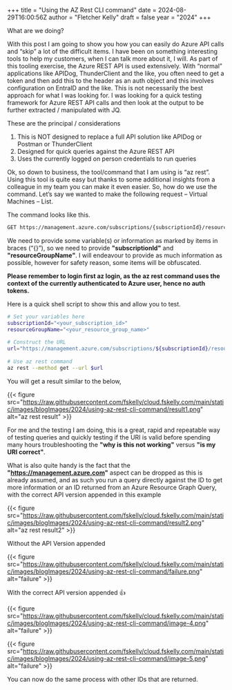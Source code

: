 +++
title = "Using the AZ Rest CLI command"
date = 2024-08-29T16:00:56Z
author = "Fletcher Kelly"
draft = false
year = "2024"
+++


What are we doing?

With this post I am going to show you how you can easily do Azure API calls and “skip” a lot of the difficult items. I have been on something interesting tools to help my customers, when I can talk more about it, I will. As part of this tooling exercise, the Azure REST API is used extensively. With “normal” applications like APIDog, ThunderClient and the like, you often need to get a token and then add this to the header as an auth object and this involves configuration on EntraID and the like. This is not necessarily the best approach for what I was looking for. I was looking for a quick testing framework for Azure REST API calls and then look at the output to be further extracted / manipulated with JQ.

These are the principal / considerations

1. This is NOT designed to replace a full API solution like APIDog or Postman or ThunderClient
1. Designed for quick queries against the Azure REST API
1. Uses the currently logged on person credentials to run queries

Ok, so down to business, the tool/command that I am using is “az rest”. Using this tool is quite easy but thanks to some additional insights from a colleague in my team you can make it even easier. So, how do we use the command. Let’s say we wanted to make the following request – Virtual Machines – List.

The command looks like this.

```bash
GET https://management.azure.com/subscriptions/{subscriptionId}/resourceGroups/{resourceGroupName}/providers/Microsoft.Compute/virtualMachines?api-version=2024-07-01
```

We need to provide some variable(s) or information as marked by items in braces (“{}”), so we need to provide **"subscriptionId"** and **"resourceGroupName"**. I will endeavour to provide as much information as possible, however for safety reason, some items will be obfuscated.

**Please remember to login first az login, as the az rest command uses the context of the currently authenticated to Azure user, hence no auth tokens.**

Here is a quick shell script to show this and allow you to test.

```bash
# Set your variables here
subscriptionId="<your_subscription_id>"
resourceGroupName="<your_resource_group_name>"
 
# Construct the URL
url="https://management.azure.com/subscriptions/${subscriptionId}/resourceGroups/${resourceGroupName}/providers/Microsoft.Compute/virtualMachines?api-version=2024-07-01"
 
# Use az rest command
az rest --method get --url $url

```

You will get a result similar to the below,

{{< figure src="https://raw.githubusercontent.com/fskelly/cloud.fskelly.com/main/static/images/blogImages/2024/using-az-rest-cli-command/result1.png" alt="az rest result" >}}
<!-- {{< figure src="/images/blogImages/2024/using-az-rest-cli-command/result1.png" alt="az rest result" >}} -->

For me and the testing I am doing, this is a great, rapid and repeatable way of testing queries and quickly testing if the URI is valid before spending many hours troubleshooting the **"why is this not working"** versus **"is my URI correct"**.

What is also quite handy is the fact that the **"<https://management.azure.com>"** aspect can be dropped as this is already assumed, and as such you run a query directly against the ID to get more information or an ID returned from an Azure Resource Graph Query, with the correct API version appended in this example

{{< figure src="https://raw.githubusercontent.com/fskelly/cloud.fskelly.com/main/static/images/blogImages/2024/using-az-rest-cli-command/result2.png" alt="az rest result2" >}}

Without the API Version appended

{{< figure src="https://raw.githubusercontent.com/fskelly/cloud.fskelly.com/main/static/images/blogImages/2024/using-az-rest-cli-command/failure.png" alt="failure" >}}

With the correct API version appended 👍

{{< figure src="https://raw.githubusercontent.com/fskelly/cloud.fskelly.com/main/static/images/blogImages/2024/using-az-rest-cli-command/image-4.png" alt="failure" >}}

{{< figure src="https://raw.githubusercontent.com/fskelly/cloud.fskelly.com/main/static/images/blogImages/2024/using-az-rest-cli-command/image-5.png" alt="failure" >}}

You can now do the same process with other IDs that are returned.
